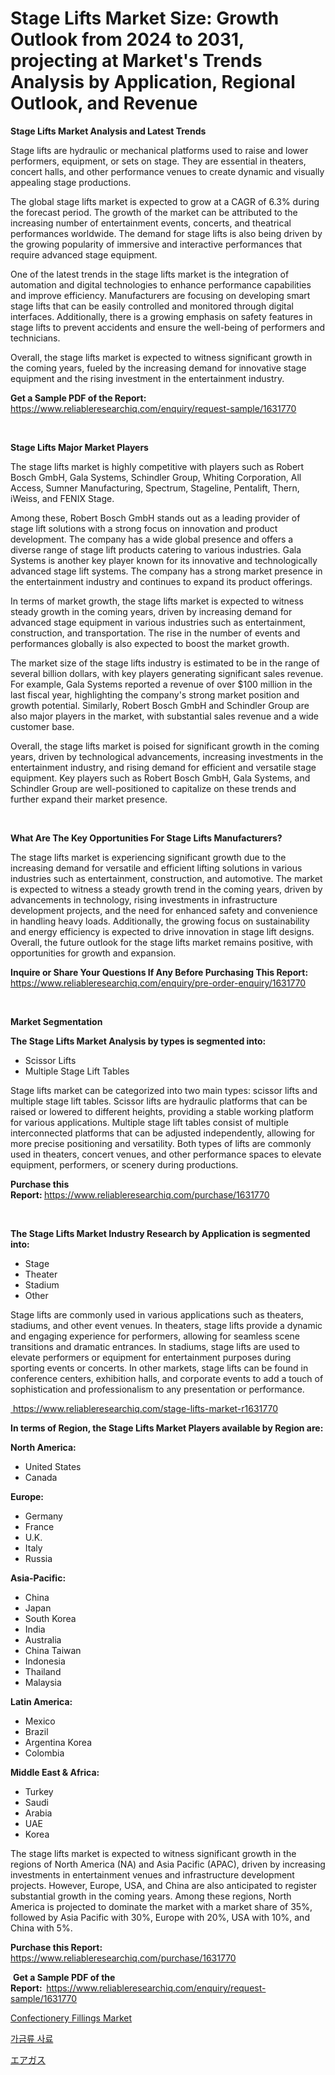 <p><h1>Stage Lifts Market Size: Growth Outlook from 2024 to 2031, projecting at Market's Trends Analysis by Application, Regional Outlook, and Revenue</h1></p><p><strong>Stage Lifts Market Analysis and Latest Trends</strong></p>
<p><p>Stage lifts are hydraulic or mechanical platforms used to raise and lower performers, equipment, or sets on stage. They are essential in theaters, concert halls, and other performance venues to create dynamic and visually appealing stage productions.</p><p>The global stage lifts market is expected to grow at a CAGR of 6.3% during the forecast period. The growth of the market can be attributed to the increasing number of entertainment events, concerts, and theatrical performances worldwide. The demand for stage lifts is also being driven by the growing popularity of immersive and interactive performances that require advanced stage equipment.</p><p>One of the latest trends in the stage lifts market is the integration of automation and digital technologies to enhance performance capabilities and improve efficiency. Manufacturers are focusing on developing smart stage lifts that can be easily controlled and monitored through digital interfaces. Additionally, there is a growing emphasis on safety features in stage lifts to prevent accidents and ensure the well-being of performers and technicians.</p><p>Overall, the stage lifts market is expected to witness significant growth in the coming years, fueled by the increasing demand for innovative stage equipment and the rising investment in the entertainment industry.</p></p>
<p><strong>Get a Sample PDF of the Report:&nbsp;</strong> <a href="https://www.reliableresearchiq.com/enquiry/request-sample/1631770">https://www.reliableresearchiq.com/enquiry/request-sample/1631770</a></p>
<p>&nbsp;</p>
<p><strong>Stage Lifts Major Market Players</strong></p>
<p><p>The stage lifts market is highly competitive with players such as Robert Bosch GmbH, Gala Systems, Schindler Group, Whiting Corporation, All Access, Sumner Manufacturing, Spectrum, Stageline, Pentalift, Thern, iWeiss, and FENIX Stage. </p><p>Among these, Robert Bosch GmbH stands out as a leading provider of stage lift solutions with a strong focus on innovation and product development. The company has a wide global presence and offers a diverse range of stage lift products catering to various industries. Gala Systems is another key player known for its innovative and technologically advanced stage lift systems. The company has a strong market presence in the entertainment industry and continues to expand its product offerings.</p><p>In terms of market growth, the stage lifts market is expected to witness steady growth in the coming years, driven by increasing demand for advanced stage equipment in various industries such as entertainment, construction, and transportation. The rise in the number of events and performances globally is also expected to boost the market growth.</p><p>The market size of the stage lifts industry is estimated to be in the range of several billion dollars, with key players generating significant sales revenue. For example, Gala Systems reported a revenue of over $100 million in the last fiscal year, highlighting the company's strong market position and growth potential. Similarly, Robert Bosch GmbH and Schindler Group are also major players in the market, with substantial sales revenue and a wide customer base.</p><p>Overall, the stage lifts market is poised for significant growth in the coming years, driven by technological advancements, increasing investments in the entertainment industry, and rising demand for efficient and versatile stage equipment. Key players such as Robert Bosch GmbH, Gala Systems, and Schindler Group are well-positioned to capitalize on these trends and further expand their market presence.</p></p>
<p>&nbsp;</p>
<p><strong>What Are The Key Opportunities For Stage Lifts Manufacturers?</strong></p>
<p><p>The stage lifts market is experiencing significant growth due to the increasing demand for versatile and efficient lifting solutions in various industries such as entertainment, construction, and automotive. The market is expected to witness a steady growth trend in the coming years, driven by advancements in technology, rising investments in infrastructure development projects, and the need for enhanced safety and convenience in handling heavy loads. Additionally, the growing focus on sustainability and energy efficiency is expected to drive innovation in stage lift designs. Overall, the future outlook for the stage lifts market remains positive, with opportunities for growth and expansion.</p></p>
<p><strong>Inquire or Share Your Questions If Any Before Purchasing This Report:</strong> <a href="https://www.reliableresearchiq.com/enquiry/pre-order-enquiry/1631770">https://www.reliableresearchiq.com/enquiry/pre-order-enquiry/1631770</a></p>
<p>&nbsp;</p>
<p><strong>Market Segmentation</strong></p>
<p><strong>The Stage Lifts Market Analysis by types is segmented into:</strong></p>
<p><ul><li>Scissor Lifts</li><li>Multiple Stage Lift Tables</li></ul></p>
<p><p>Stage lifts market can be categorized into two main types: scissor lifts and multiple stage lift tables. Scissor lifts are hydraulic platforms that can be raised or lowered to different heights, providing a stable working platform for various applications. Multiple stage lift tables consist of multiple interconnected platforms that can be adjusted independently, allowing for more precise positioning and versatility. Both types of lifts are commonly used in theaters, concert venues, and other performance spaces to elevate equipment, performers, or scenery during productions.</p></p>
<p><strong>Purchase this Report:&nbsp;</strong><a href="https://www.reliableresearchiq.com/purchase/1631770">https://www.reliableresearchiq.com/purchase/1631770</a></p>
<p>&nbsp;</p>
<p><strong>The Stage Lifts Market Industry Research by Application is segmented into:</strong></p>
<p><ul><li>Stage</li><li>Theater</li><li>Stadium</li><li>Other</li></ul></p>
<p><p>Stage lifts are commonly used in various applications such as theaters, stadiums, and other event venues. In theaters, stage lifts provide a dynamic and engaging experience for performers, allowing for seamless scene transitions and dramatic entrances. In stadiums, stage lifts are used to elevate performers or equipment for entertainment purposes during sporting events or concerts. In other markets, stage lifts can be found in conference centers, exhibition halls, and corporate events to add a touch of sophistication and professionalism to any presentation or performance.</p></p>
<p><a href="https://www.reliableresearchiq.com/stage-lifts-market-r1631770">&nbsp;https://www.reliableresearchiq.com/stage-lifts-market-r1631770</a></p>
<p><strong>In terms of Region, the Stage Lifts Market Players available by Region are:</strong></p>
<p>
    <p> <strong> North America: </strong>
        <ul>
            <li>United States</li>
            <li>Canada</li>
        </ul>
        </p> 
    <p> <strong> Europe: </strong>
        <ul>
            <li>Germany</li>
            <li>France</li>
            <li>U.K.</li>
            <li>Italy</li>
            <li>Russia</li>
        </ul>
        </p> 
    <p> <strong> Asia-Pacific: </strong>
        <ul>
            <li>China</li>
            <li>Japan</li>
            <li>South Korea</li>
            <li>India</li>
            <li>Australia</li>
            <li>China Taiwan</li>
            <li>Indonesia</li>
            <li>Thailand</li>
            <li>Malaysia</li>
        </ul>
        </p> 
    <p> <strong> Latin America: </strong>
        <ul>
            <li>Mexico</li>
            <li>Brazil</li>
            <li>Argentina Korea</li>
            <li>Colombia</li>
        </ul>
        </p> 
    <p> <strong> Middle East & Africa: </strong>
        <ul>
            <li>Turkey</li>
            <li>Saudi</li>
            <li>Arabia</li>
            <li>UAE</li>
            <li>Korea</li>
        </ul>
    </p>
    </p>
<p><p>The stage lifts market is expected to witness significant growth in the regions of North America (NA) and Asia Pacific (APAC), driven by increasing investments in entertainment venues and infrastructure development projects. However, Europe, USA, and China are also anticipated to register substantial growth in the coming years. Among these regions, North America is projected to dominate the market with a market share of 35%, followed by Asia Pacific with 30%, Europe with 20%, USA with 10%, and China with 5%.</p></p>
<p><strong>Purchase this Report: </strong><a href="https://www.reliableresearchiq.com/purchase/1631770">https://www.reliableresearchiq.com/purchase/1631770</a></p>
<p>&nbsp;<strong>Get a Sample PDF of the Report:&nbsp;&nbsp;</strong><a href="https://www.reliableresearchiq.com/enquiry/request-sample/1631770">https://www.reliableresearchiq.com/enquiry/request-sample/1631770</a></p>
<p><strong></strong></p>
<p><p><a href="https://github.com/Airanohannonzb68e5pb53oc1/Market-Research-Report-List-3/blob/main/confectionery-fillings-market.md">Confectionery Fillings Market</a></p><p><a href="https://github.com/hxzi07639916/Market-Research-Report-List-3/blob/main/565079147335.md">가금류 사료</a></p><p><a href="https://github.com/ihabdkwlxs948/Market-Research-Report-List-3/blob/main/357615436816.md">エアガス</a></p></p>